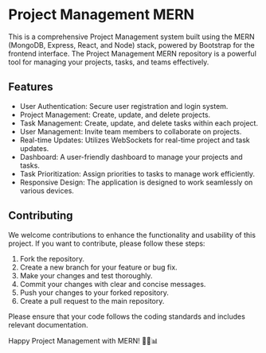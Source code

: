 # Project Management MERN



This is a comprehensive Project Management system built using the MERN (MongoDB, Express, React, and Node) stack, powered by Bootstrap for the frontend interface. The Project Management MERN repository is a powerful tool for managing your projects, tasks, and teams effectively.




## Features

- User Authentication: Secure user registration and login system.
- Project Management: Create, update, and delete projects.
- Task Management: Create, update, and delete tasks within each project.
- User Management: Invite team members to collaborate on projects.
- Real-time Updates: Utilizes WebSockets for real-time project and task updates.
- Dashboard: A user-friendly dashboard to manage your projects and tasks.
- Task Prioritization: Assign priorities to tasks to manage work efficiently.
- Responsive Design: The application is designed to work seamlessly on various devices.


## Contributing

We welcome contributions to enhance the functionality and usability of this project. If you want to contribute, please follow these steps:

1. Fork the repository.
2. Create a new branch for your feature or bug fix.
3. Make your changes and test thoroughly.
4. Commit your changes with clear and concise messages.
5. Push your changes to your forked repository.
6. Create a pull request to the main repository.

Please ensure that your code follows the coding standards and includes relevant documentation.


Happy Project Management with MERN! 🚀🔧📊

